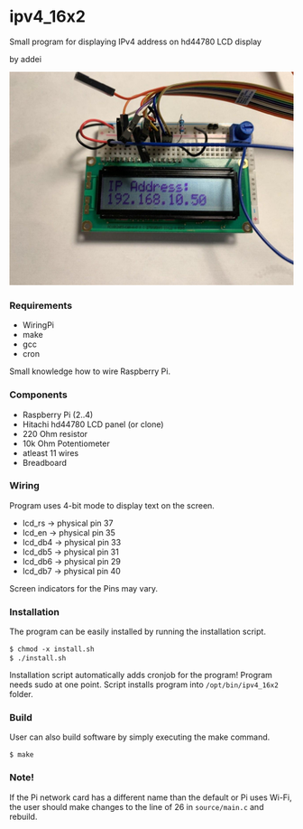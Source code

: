 # ipv4_16x2
Small program for displaying IPv4 address on hd44780 LCD display

by addei

![LCD screen with IPv4 address](ipv4_16x2.jpg)

### Requirements
+ WiringPi
+ make
+ gcc
+ cron

Small knowledge how to wire Raspberry Pi.

### Components
+ Raspberry Pi (2..4)
+ Hitachi hd44780 LCD panel (or clone)
+ 220 Ohm resistor
+ 10k Ohm Potentiometer
+ atleast 11 wires
+ Breadboard

### Wiring
Program uses 4-bit mode to display text on the screen. 
+ lcd_rs  -> physical pin 37
+ lcd_en  -> physical pin 35
+ lcd_db4 -> physical pin 33
+ lcd_db5 -> physical pin 31
+ lcd_db6 -> physical pin 29
+ lcd_db7 -> physical pin 40

Screen indicators for the Pins may vary.

### Installation
The program can be easily installed by running the installation script.

    $ chmod -x install.sh
    $ ./install.sh

Installation script automatically adds cronjob for the program!
Program needs sudo at one point. Script installs program into `/opt/bin/ipv4_16x2` folder.

### Build
User can also build software by simply executing the make command.

    $ make

### Note!
If the Pi network card has a different name than the default or Pi uses Wi-Fi, the user should make changes to the line of 26 in `source/main.c` and rebuild.

